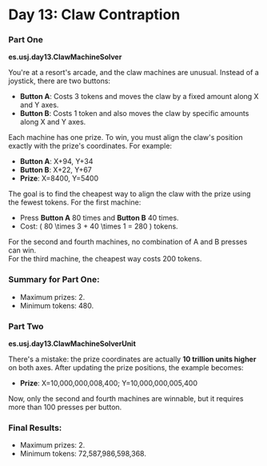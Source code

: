 # Day 13: Claw Contraption

### Part One

**es.usj.day13.ClawMachineSolver**

You're at a resort's arcade, and the claw machines are unusual. Instead of a joystick, there are two buttons:

- **Button A**: Costs 3 tokens and moves the claw by a fixed amount along X and Y axes.
- **Button B**: Costs 1 token and also moves the claw by specific amounts along X and Y axes.

Each machine has one prize. To win, you must align the claw's position exactly with the prize's coordinates. For example:

- **Button A**: X+94, Y+34
- **Button B**: X+22, Y+67
- **Prize**: X=8400, Y=5400

The goal is to find the cheapest way to align the claw with the prize using the fewest tokens. For the first machine:

- Press **Button A** 80 times and **Button B** 40 times.
- Cost: \( 80 \times 3 + 40 \times 1 = 280 \) tokens.

For the second and fourth machines, no combination of A and B presses can win.  
For the third machine, the cheapest way costs 200 tokens.

### Summary for Part One:
- Maximum prizes: 2.
- Minimum tokens: 480.

### Part Two

**es.usj.day13.ClawMachineSolverUnit**

There's a mistake: the prize coordinates are actually **10 trillion units higher** on both axes. After updating the prize positions, the example becomes:

- **Prize**: X=10,000,000,008,400; Y=10,000,000,005,400

Now, only the second and fourth machines are winnable, but it requires more than 100 presses per button.

### Final Results:
- Maximum prizes: 2.
- Minimum tokens: 72,587,986,598,368.
